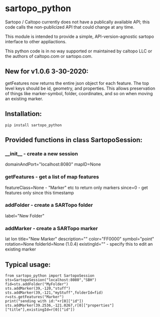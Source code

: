 # sartopo_python

Sartopo / Caltopo currently does not have a publically available API;
 this code calls the non-publicized API that could change at any time.

This module is intended to provide a simple, API-version-agnostic sartopo
 interface to other appliactions.

This python code is in no way supported or maintained by caltopo LLC
 or the authors of caltopo.com or sartopo.com.

## New for v1.0.6 3-30-2020:
getFeatures now returns the entire json object for each feature.  The top level keys should be id, geometry, and properties.  This allows preservation of things like marker-symbol, folder, coordinates, and so on when moving an existing marker.

## Installation:
```
pip install sartopo_python
```

## Provided functions in class SartopoSession:
### \_\_init\_\_ - create a new session
domainAndPort="localhost:8080"
mapID=None
### getFeatures - get a list of map features
featureClass=None - "Marker" etc to return only markers
since=0 - get features only since this timestamp
### addFolder - create a SARTopo folder
label="New Folder"
### addMarker - create a SARTopo marker
lat
lon
title="New Marker"
description=""
color="FF0000"
symbol="point"
rotation=None
folderId=None
(1.0.4) existingId="" - specify this to edit an existing marker
## Typical usage:

```
from sartopo_python import SartopoSession
sts=SartopoSession("localhost:8080","SBH")
fid=sts.addFolder("MyFolder")
sts.addMarker(39,-120,"stuff")
sts.addMarker(39,-121,"myStuff",folderId=fid)
r=sts.getFeatures("Marker")
print("sending with id:"+r[0]["id"])
sts.addMarker(39.2536,-121.0267,r[0]["properties"]["title"],existingId=r[0]["id"])
```


